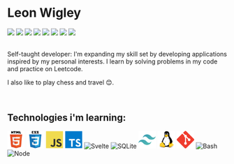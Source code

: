 <div>
  <h1>Leon Wigley</h1>
  <a href="https://github.com/leonwigley" target="_blank"><img src="https://img.shields.io/badge/GitHub-285bd4?style=for-the-badge&logo=github&logoColor=white" target="_blank"></a>
  <a href="https://leetcode.com/leonwigley" target="_blank"><img src="https://img.shields.io/badge/leetcode-285bd4?style=for-the-badge&logo=leetcode&logoColor=white" target="_blank"></a>
  <a href="https://chess.com/member/leonwigley" target="_blank"><img src="https://img.shields.io/badge/Chess-285bd4?style=for-the-badge&logo=chessdotcom&logoColor=white" target="_blank"></a>
  <a href="https://linkedin.com/in/leonwigley" target="_blank"><img src="https://img.shields.io/badge/LinkedIn-285bd4?style=for-the-badge&logo=LinkedIn&logoColor=white" target="_blank"></a>
  <a href="https://x.com/leonwigley" target="_blank"><img src="https://img.shields.io/badge/X / Twitter-285bd4?style=for-the-badge&logo=x&logoColor=white" target="_blank"></a>
  <a href="https://instagram.com/leonwigley/" target="_blank"><img src="https://img.shields.io/badge/Instagram-285bd4?style=for-the-badge&logo=Instagram&logoColor=white" target="_blank"></a>
  <a href="https://tiktok.com/@leonwigley/" target="_blank"><img src="https://img.shields.io/badge/TikTok-285bd4?style=for-the-badge&logo=TikTok&logoColor=white" target="_blank"></a>
  <a href="https://youtube.com/@leonwigley/" target="_blank"><img src="https://img.shields.io/badge/YouTube-285bd4?style=for-the-badge&logo=YouTube&logoColor=white" target="_blank"></a>
  <br><br>
  <p>Self-taught developer: I'm expanding my skill set by developing applications inspired by my personal interests. I learn by solving problems in my code and practice on Leetcode.</p>
  <p>I also like to play chess and travel 😊.</p>
</div>
<br>
<div>
<h2>Technologies i'm learning:</h2>
<p>
<img src="https://raw.githubusercontent.com/teamedwardforever/Readme-Generator/71f25dd8b98329b168142a6b782a107b75eab178/svg/Skills/Frontend/html5-original-wordmark.svg" alt="HTML" width="auto" height="40"/>
<img src="https://raw.githubusercontent.com/teamedwardforever/Readme-Generator/71f25dd8b98329b168142a6b782a107b75eab178/svg/Skills/Frontend/css3-original-wordmark.svg" alt="CSS" width="auto" height="40"/>
<img src="https://raw.githubusercontent.com/teamedwardforever/Readme-Generator/71f25dd8b98329b168142a6b782a107b75eab178/svg/Skills/Languages/javascript-original.svg" alt="JavaScript" width="auto" height="40"/>
<img src="https://raw.githubusercontent.com/teamedwardforever/Readme-Generator/71f25dd8b98329b168142a6b782a107b75eab178/svg/Skills/Languages/typescript-original.svg" alt="TypeScript" width="auto" height="40"/>
<img src="https://upload.wikimedia.org/wikipedia/commons/1/1b/Svelte_Logo.svg" alt="Svelte" width="auto" height="40"/>
<img src="https://upload.wikimedia.org/wikipedia/commons/3/38/SQLite370.svg" alt="SQLite" width="auto" height="40"/>
<img src="https://raw.githubusercontent.com/teamedwardforever/Readme-Generator/71f25dd8b98329b168142a6b782a107b75eab178/svg/Skills/Frontend/tailwindcss-icon.svg" alt="TailwindCSS" width="auto" height="40"/>
<img src="https://raw.githubusercontent.com/teamedwardforever/Readme-Generator/71f25dd8b98329b168142a6b782a107b75eab178/svg/Skills/Other/linux-original.svg" alt="Linux" width="auto" height="40"/>
<img src="https://raw.githubusercontent.com/teamedwardforever/Readme-Generator/71f25dd8b98329b168142a6b782a107b75eab178/svg/Skills/Other/git-scm-icon.svg" alt="Git" width="auto" height="40"/>
<img src="https://bashlogo.com/img/symbol/svg/full_colored_dark.svg" alt="Bash" width="auto" height="40"/>
<img src="https://upload.wikimedia.org/wikipedia/commons/d/d9/Node.js_logo.svg" alt="Node" width="auto" height="40"/>
</p>
</div>
<br>
